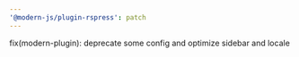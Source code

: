 ```yaml
---
'@modern-js/plugin-rspress': patch
---
```


fix(modern-plugin): deprecate some config and optimize sidebar and locale
